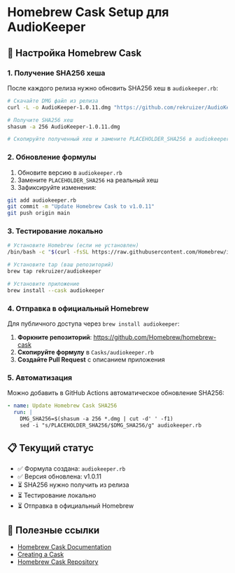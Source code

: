 # Homebrew Cask Setup для AudioKeeper

## 🍺 Настройка Homebrew Cask

### 1. Получение SHA256 хеша

После каждого релиза нужно обновить SHA256 хеш в `audiokeeper.rb`:

```bash
# Скачайте DMG файл из релиза
curl -L -o AudioKeeper-1.0.11.dmg "https://github.com/rekruizer/AudioKeeper/releases/download/v1.0.11/AudioKeeper-1.0.11.dmg"

# Получите SHA256 хеш
shasum -a 256 AudioKeeper-1.0.11.dmg

# Скопируйте полученный хеш и замените PLACEHOLDER_SHA256 в audiokeeper.rb
```

### 2. Обновление формулы

1. Обновите версию в `audiokeeper.rb`
2. Замените `PLACEHOLDER_SHA256` на реальный хеш
3. Зафиксируйте изменения:

```bash
git add audiokeeper.rb
git commit -m "Update Homebrew Cask to v1.0.11"
git push origin main
```

### 3. Тестирование локально

```bash
# Установите Homebrew (если не установлен)
/bin/bash -c "$(curl -fsSL https://raw.githubusercontent.com/Homebrew/install/HEAD/install.sh)"

# Установите tap (ваш репозиторий)
brew tap rekruizer/audiokeeper

# Установите приложение
brew install --cask audiokeeper
```

### 4. Отправка в официальный Homebrew

Для публичного доступа через `brew install audiokeeper`:

1. **Форкните репозиторий**: https://github.com/Homebrew/homebrew-cask
2. **Скопируйте формулу** в `Casks/audiokeeper.rb`
3. **Создайте Pull Request** с описанием приложения

### 5. Автоматизация

Можно добавить в GitHub Actions автоматическое обновление SHA256:

```yaml
- name: Update Homebrew Cask SHA256
  run: |
    DMG_SHA256=$(shasum -a 256 *.dmg | cut -d' ' -f1)
    sed -i "s/PLACEHOLDER_SHA256/$DMG_SHA256/g" audiokeeper.rb
```

## 📋 Текущий статус

- ✅ Формула создана: `audiokeeper.rb`
- ✅ Версия обновлена: v1.0.11
- ⏳ SHA256 нужно получить из релиза
- ⏳ Тестирование локально
- ⏳ Отправка в официальный Homebrew

## 🔗 Полезные ссылки

- [Homebrew Cask Documentation](https://docs.brew.sh/Cask-Cookbook)
- [Creating a Cask](https://docs.brew.sh/Adding-Software-to-Homebrew)
- [Homebrew Cask Repository](https://github.com/Homebrew/homebrew-cask)
